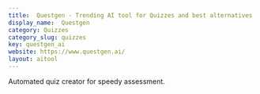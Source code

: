 ```yaml
---
title:  Questgen - Trending AI tool for Quizzes and best alternatives
display_name:  Questgen
category: Quizzes
category_slug: quizzes
key: questgen_ai
website: https://www.questgen.ai/
layout: aitool
---
```


Automated quiz creator for speedy assessment.

